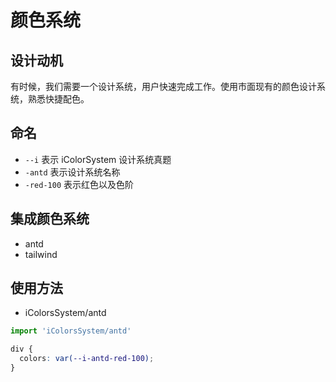 # 颜色系统

## 设计动机

有时候，我们需要一个设计系统，用户快速完成工作。使用市面现有的颜色设计系统，熟悉快捷配色。

## 命名

- `--i` 表示 iColorSystem 设计系统真题
- `-antd` 表示设计系统名称
- `-red-100` 表示红色以及色阶

## 集成颜色系统

- antd
- tailwind

## 使用方法

- iColorsSystem/antd

```jsx
import 'iColorsSystem/antd'
```

```css
div {
  colors: var(--i-antd-red-100);
}
```
